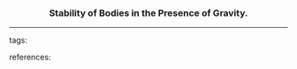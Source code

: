 ### <center>Stability of Bodies in the Presence of Gravity.</center>



---


tags:


references: []()

